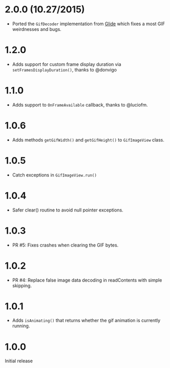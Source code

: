 # 2.0.0 (10.27/2015)

* Ported the `GifDecoder` implementation from [Glide](https://github.com/bumptech/glide) which fixes
a most GIF weirdnesses and bugs.

# 1.2.0

* Adds support for custom frame display duration via `setFramesDisplayDuration()`, thanks to @donvigo

# 1.1.0

* Adds support to ``OnFrameAvailable`` callback, thanks to @luciofm.

# 1.0.6

* Adds methods ``getGifWidth()`` and ``getGifHeight()`` to ``GifImageView`` class.

# 1.0.5

* Catch exceptions in ``GifImageView.run()``

# 1.0.4

* Safer clear() routine to avoid null pointer exceptions.

# 1.0.3

* PR #5: Fixes crashes when clearing the GIF bytes.

# 1.0.2

* PR #4: Replace false image data decoding in readContents with simple skipping.

# 1.0.1

* Adds ``isAnimating()`` that returns whether the gif animation is currently running.

# 1.0.0

Initial release